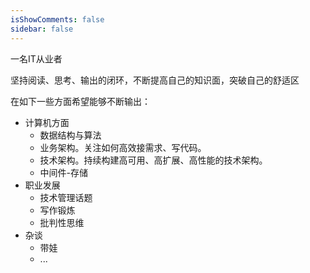```yaml
---
isShowComments: false
sidebar: false
---
```


一名IT从业者

坚持阅读、思考、输出的闭环，不断提高自己的知识面，突破自己的舒适区

在如下一些方面希望能够不断输出：

- 计算机方面
  - 数据结构与算法
  - 业务架构。关注如何高效接需求、写代码。
  - 技术架构。持续构建高可用、高扩展、高性能的技术架构。
  - 中间件-存储
- 职业发展
  - 技术管理话题
  - 写作锻炼
  - 批判性思维
- 杂谈
  - 带娃
  - ...